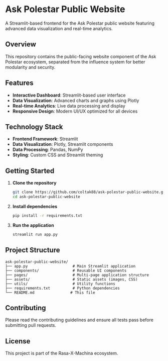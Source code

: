 # Ask Polestar Public Website

A Streamlit-based frontend for the Ask Polestar public website featuring advanced data visualization and real-time analytics.

## Overview

This repository contains the public-facing website component of the Ask Polestar ecosystem, separated from the influence system for better modularity and security.

## Features

- **Interactive Dashboard**: Streamlit-based user interface
- **Data Visualization**: Advanced charts and graphs using Plotly
- **Real-time Analytics**: Live data processing and display
- **Responsive Design**: Modern UI/UX optimized for all devices

## Technology Stack

- **Frontend Framework**: Streamlit
- **Data Visualization**: Plotly, Streamlit components
- **Data Processing**: Pandas, NumPy
- **Styling**: Custom CSS and Streamlit theming

## Getting Started

1. **Clone the repository**
   ```bash
   git clone https://github.com/coltak88/ask-polestar-public-website.git
   cd ask-polestar-public-website
   ```

2. **Install dependencies**
   ```bash
   pip install -r requirements.txt
   ```

3. **Run the application**
   ```bash
   streamlit run app.py
   ```

## Project Structure

```
ask-polestar-public-website/
├── app.py                    # Main Streamlit application
├── components/               # Reusable UI components
├── pages/                    # Multi-page application structure
├── assets/                   # Static assets (images, CSS)
├── utils/                    # Utility functions
├── requirements.txt          # Python dependencies
└── README.md                # This file
```

## Contributing

Please read the contributing guidelines and ensure all tests pass before submitting pull requests.

## License

This project is part of the Rasa-X-Machina ecosystem.